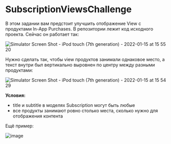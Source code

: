 # SubscriptionViewsChallenge

В этом задании вам предстоит улучшить отображение View с продуктами In-App Purchases. В репозитории лежит код исходного проекта. Сейчас он работает так:

![Simulator Screen Shot - iPod touch (7th generation) - 2022-01-15 at 15 55 20](https://user-images.githubusercontent.com/17107905/149619230-bcb94160-16e5-4050-8703-932d93da5277.png)

Нужно сделать так, чтобы view продуктов занимали однаковое место, а текст внутри был вертикально выровнен по центру между разными продуктами:

![Simulator Screen Shot - iPod touch (7th generation) - 2022-01-15 at 15 54 29](https://user-images.githubusercontent.com/17107905/149619236-81d9c40f-43a2-485d-ac41-0b9e19cf548e.png)

**Условия:**

 - title и subtitle в моделях Subscription могут быть любые
 - все продукты занимают ровно столько места, сколько нужно для отображения контента 

Ещё пример:

![image](https://user-images.githubusercontent.com/17107905/149619148-834d0309-a033-4ff7-875d-a746f820e535.png)
